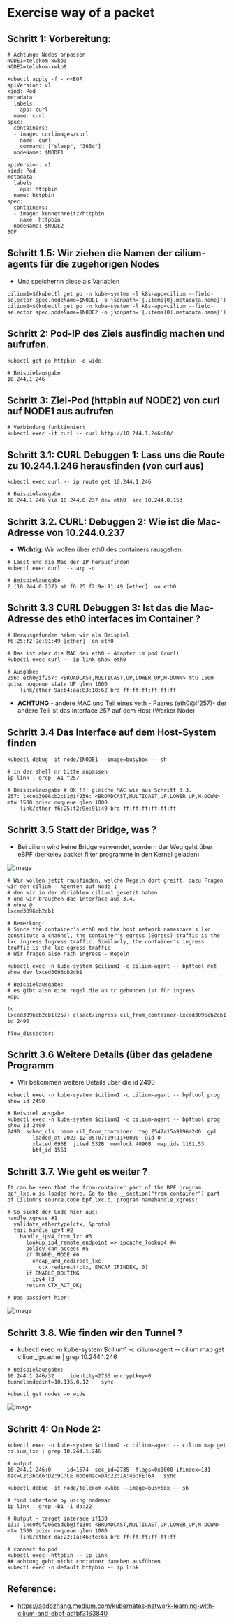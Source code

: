 # Exercise way of a packet 

## Schritt 1: Vorbereitung:

```
# Achtung: Nodes anpassen
NODE1=telekom-xwkb3
NODE2=telekom-xwkb8
```

```
kubectl apply -f - <<EOF
apiVersion: v1
kind: Pod
metadata:
  labels:
    app: curl
  name: curl
spec:
  containers:
  - image: curlimages/curl
    name: curl
    command: ["sleep", "365d"]
  nodeName: $NODE1
---
apiVersion: v1
kind: Pod
metadata:
  labels:
    app: httpbin
  name: httpbin
spec:
  containers:
  - image: kennethreitz/httpbin
    name: httpbin
  nodeName: $NODE2
EOF

```

## Schritt 1.5: Wir ziehen die Namen der cilium-agents für die zugehörigen Nodes 

  * Und speichernn diese als Variablen 

```
cilium1=$(kubectl get po -n kube-system -l k8s-app=cilium --field-selector spec.nodeName=$NODE1 -o jsonpath='{.items[0].metadata.name}')
cilium2=$(kubectl get po -n kube-system -l k8s-app=cilium --field-selector spec.nodeName=$NODE2 -o jsonpath='{.items[0].metadata.name}')
```

## Schritt 2: Pod-IP des Ziels ausfindig machen und aufrufen. 

```
kubectl get po httpbin -o wide
```

```
# Beispielausgabe
10.244.1.246
```

## Schritt 3: Ziel-Pod (httpbin auf NODE2) von curl auf NODE1 aus aufrufen

```
# Verbindung funktioniert 
kubectl exec -it curl -- curl http://10.244.1.246:80/
```

## Schritt 3.1: CURL Debuggen 1: Lass uns die Route zu 10.244.1.246 herausfinden (von curl aus) 

```
kubectl exec curl -- ip route get 10.244.1.246
```

```
# Beispielausgabe
10.244.1.246 via 10.244.0.237 dev eth0  src 10.244.0.153
```

## Schritt 3.2. CURL: Debuggen 2: Wie ist die Mac-Adresse von 10.244.0.237 

  * **Wichtig:** Wir wollen über eth0 des containers rausgehen.

```
# Lasst und die Mac der IP herausfinden
kubectl exec curl  -- arp -n
```

```
# Beispielausgabe
? (10.244.0.237) at f6:25:f2:9e:91:49 [ether]  on eth0
```

## Schritt 3.3 CURL Debuggen 3: Ist das die Mac-Adresse des eth0 interfaces im Container ? 

```
# Herausgefunden haben wir als Beispiel
f6:25:f2:9e:91:49 [ether]  on eth0
```

```
# Das ist aber die MAC des eth0 - Adapter im pod (curl) 
kubectl exec curl -- ip link show eth0
```

```
# Ausgabe:
256: eth0@if257: <BROADCAST,MULTICAST,UP,LOWER_UP,M-DOWN> mtu 1500 qdisc noqueue state UP qlen 1000
    link/ether 9a:b4:aa:83:18:62 brd ff:ff:ff:ff:ff:ff
```

  * **ACHTUNG** - andere MAC und Teil eines veth - Paares (eth0@if257)- der andere Teil ist das Interface 257 auf dem Host (Worker Node) 

## Schritt 3.4 Das Interface auf dem Host-System finden 

```
kubectl debug -it node/$NODE1 --image=busybox -- sh
```

```
# in der shell nr bitte anpassen
ip link | grep -A1 ^257 
```

```
# Beispielausgabe # OK !!! gleiche MAC wie aus Schritt 3.3. 
257: lxced3096cb2cb1@if256: <BROADCAST,MULTICAST,UP,LOWER_UP,M-DOWN> mtu 1500 qdisc noqueue qlen 1000
    link/ether f6:25:f2:9e:91:49 brd ff:ff:ff:ff:ff:ff
```

## Schritt 3.5 Statt der Bridge, was ? 

  * Bei cilium wird keine Bridge verwendet, sondern der Weg geht über eBPF (berkeley packet filter programme in den Kernel geladen)

![image](https://github.com/jmetzger/training-kubernetes-networking/assets/1933318/b6e102e3-08a5-459e-a421-97349bb92d44)


```
# Wir wollen jetzt rausfinden, welche Regeln dort greift, dazu Fragen wir den cilium - Agenten auf Node 1
# den wir in der Variablen cilium1 gesetzt haben 
# und wir brauchen das interface aus 3.4.
# ohne @
lxced3096cb2cb1
```

```
# Bemerkung:
# Since the container's eth0 and the host network namespace's lxc constitute a channel, the container's egress (Egress) traffic is the lxc ingress Ingress traffic. Similarly, the container's ingress traffic is the lxc egress traffic.
# Wir fragen also nach Ingress - Regeln
```

```
kubectl exec -n kube-system $cilium1 -c cilium-agent -- bpftool net show dev lxced3096cb2cb1
```

```
# Beispielausgabe:
# es gibt also eine regel die an tc gebunden ist für ingress 
xdp:

tc:
lxced3096cb2cb1(257) clsact/ingress cil_from_container-lxced3096cb2cb1 id 2490

flow_dissector:
```

## Schritt 3.6 Weitere Details (über das geladene Programm 

  * Wir bekommen weitere Details über die id 2490

```
kubectl exec -n kube-system $cilium1 -c cilium-agent -- bpftool prog show id 2490
```

```
# Beispiel ausgabe
kubectl exec -n kube-system $cilium1 -c cilium-agent -- bpftool prog show id 2490
2490: sched_cls  name cil_from_container  tag 2547a15a9196a2d0  gpl
        loaded_at 2023-12-05T07:09:11+0000  uid 0
        xlated 696B  jited 532B  memlock 4096B  map_ids 1161,53
        btf_id 1551
```

## Schritt 3.7. Wie geht es weiter ? 

```
It can be seen that the from-container part of the BPF program bpf_lxc.o is loaded here. Go to the __section("from-container") part of Cilium's source code bpf_lxc.c, program namehandle_xgress:
```

```
# So sieht der Code hier aus:
handle_xgress #1
  validate_ethertype(ctx, &proto)
  tail_handle_ipv4 #2
    handle_ipv4_from_lxc #3
      lookup_ip4_remote_endpoint => ipcache_lookup4 #4
      policy_can_access #5
      if TUNNEL_MODE #6
        encap_and_redirect_lxc
          ctx_redirect(ctx, ENCAP_IFINDEX, 0)
      if ENABLE_ROUTING
        ipv4_l3
      return CTX_ACT_OK;
```

```
# Das passiert hier:
```

![image](https://github.com/jmetzger/training-kubernetes-networking/assets/1933318/46b99c31-7623-45c8-b1b3-3044f34051da)

## Schritt 3.8. Wie finden wir den Tunnel ? 

  * kubectl exec -n kube-system $cilium1 -c cilium-agent -- cilium map get cilium_ipcache | grep 10.244.1.246

```
# Beispielausgabe:
10.244.1.246/32     identity=2735 encryptkey=0 tunnelendpoint=10.135.0.12    sync
```

```
kubectl get nodes -o wide 
```

![image](https://github.com/jmetzger/training-kubernetes-networking/assets/1933318/49076bc1-537e-4ff2-ad18-bc955f97f9a7)


## Schritt 4: On Node 2: 

```
kubectl exec -n kube-system $cilium2 -c cilium-agent -- cilium map get cilium_lxc | grep 10.244.1.246
```

```
# output
10.244.1.246:0     id=1574  sec_id=2735  flags=0x0000 ifindex=131 mac=C2:36:A6:D2:9C:CE nodemac=DA:22:1A:46:FE:6A   sync
```

```
kubectl debug -it node/telekom-xwkb8 --image=busybox -- sh 
```

```
# find interface by using nodemac
ip link | grep -B1 -i da:22
```

```
# Output - target interace if130 
131: lxc0f9f206e5d0b@if130: <BROADCAST,MULTICAST,UP,LOWER_UP,M-DOWN> mtu 1500 qdisc noqueue qlen 1000
    link/ether da:22:1a:46:fe:6a brd ff:ff:ff:ff:ff:ff
```

```
# connect to pod
kubectl exec -httpbin -- ip link
## achtung geht nicht container daneben ausführen
kubectl exec -n default httpbin -- ip link
```



## Reference:

  * https://addozhang.medium.com/kubernetes-network-learning-with-cilium-and-ebpf-aafbf3163840

